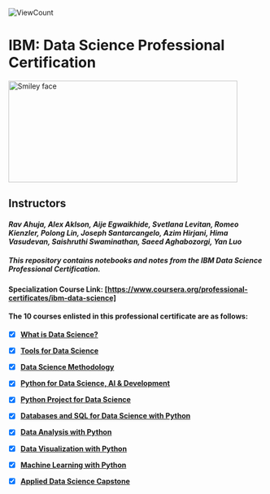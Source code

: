 ![ViewCount](https://views.whatilearened.today/views/github/england-1/IBM_Data_Science_Professional_Certification.svg?cache=remove)

# IBM: Data Science Professional Certification
<img src="https://i.imgur.com/YCFnjvg.png" alt="Smiley face" height="200" width="450">

## Instructors
#### *Rav Ahuja, Alex Aklson, Aije Egwaikhide, Svetlana Levitan, Romeo Kienzler, Polong Lin, Joseph Santarcangelo, Azim Hirjani, Hima Vasudevan, Saishruthi Swaminathan, Saeed Aghabozorgi, Yan Luo*

##### **This repository contains notebooks and notes from the IBM Data Science Professional Certification.**

#### Specialization Course Link: [https://www.coursera.org/professional-certificates/ibm-data-science]

#### The 10 courses enlisted in this professional certificate are as follows:

- [x] __[What is Data Science?](https://www.coursera.org/learn/what-is-datascience?specialization=ibm-data-science)__

- [x] __[Tools for Data Science](https://www.coursera.org/learn/open-source-tools-for-data-science?specialization=ibm-data-science)__

- [x] __[Data Science Methodology](https://www.coursera.org/learn/data-science-methodology?specialization=ibm-data-science)__

- [x] __[Python for Data Science, AI & Development](https://www.coursera.org/learn/python-for-applied-data-science-ai?specialization=ibm-data-science)__

- [x] __[Python Project for Data Science](https://www.coursera.org/learn/python-project-for-data-science?specialization=ibm-data-science)__

- [x] __[Databases and SQL for Data Science with Python](https://www.coursera.org/learn/sql-data-science?specialization=ibm-data-science)__

- [x] __[Data Analysis with Python](https://www.coursera.org/learn/data-analysis-with-python?specialization=ibm-data-science)__

- [x] __[Data Visualization with Python](https://www.coursera.org/learn/python-for-data-visualization?specialization=ibm-data-science)__

- [x] __[Machine Learning with Python](https://www.coursera.org/learn/machine-learning-with-python?specialization=ibm-data-science)__

- [x] __[Applied Data Science Capstone](https://www.coursera.org/learn/applied-data-science-capstone?specialization=ibm-data-science)__

<br>

